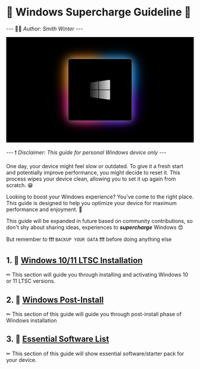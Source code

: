 # 📒 Windows Supercharge Guideline 📒

--- 👨‍💻 *Author: Smith Winter* ---

![Background-1](./Images/background-1.jpg)

--- ❗ *Disclaimer: This guide for personal Windows device only* ---

One day, your device might feel slow or outdated. To give it a fresh start and potentially improve performance, you might decide to reset it. This process wipes your device clean, allowing you to set it up again from scratch. 😁

Looking to boost your Windows experience? You've come to the right place. This guide is designed to help you optimize your device for maximum performance and enjoyment. 🥰

This guide will be expanded in future based on community contributions, so don't shy about sharing ideas, experiences to ***supercharge*** Windows 😍

But remember to ❗❗❗ `BACKUP YOUR DATA` ❗❗❗  before doing anything else

## 1. 📔 [Windows 10/11 LTSC Installation](./Windows-LTSC-Installation.md)

✏ This section will guide you through installing and activating Windows 10 or 11 LTSC versions.

## 2. 📔 [Windows Post-Install](Windows-Post-Install.md)

✏ This section of this guide will guide you through post-install phase of Windows installation

## 3. 📔 [Essential Software List](./Essential-Software-List.md)

✏ This section of this guide will show essential software/starter pack for your device.
